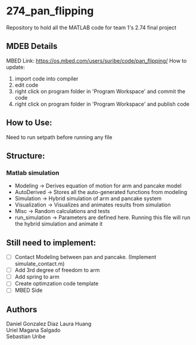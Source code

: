 # 274_pan_flipping
Repository to hold all the MATLAB code for team 1's 2.74 final project  

## MDEB Details ##
MBED Link: https://os.mbed.com/users/suribe/code/pan_flipping/
How to update:
1. import code into compiler
2. edit code
3. right click on program folder in 'Program Workspace' and commit the code
4. right click on program folder in 'Program Workspace' and publish code

## How to Use: ##
Need to run setpath before running any file

## Structure: ##
### Matlab simulation ###
* Modeling -> Derives equation of motion for arm and pancake model
* AutoDerived -> Stores all the auto-generated functions from modeling
* Simulation -> Hybrid simulation of arm and pancake system
* Visualization -> Visualizes and animates results from simulation
* Misc -> Random calculations and tests
* run_simulation -> Parameters are defined here. Running this file will run the hybrid simulation and animate it

## Still need to implement: ##
- [ ] Contact Modeling between pan and pancake. (Implement simulate_contact.m)
- [ ] Add 3rd degree of freedom to arm 
- [ ] Add spring to arm
- [ ] Create optimzation code template
- [ ] MBED Side

 ## Authors ##
 Daniel Gonzalez Diaz
 Laura Huang  
 Uriel Magana Salgado  
 Sebastian Uribe  
